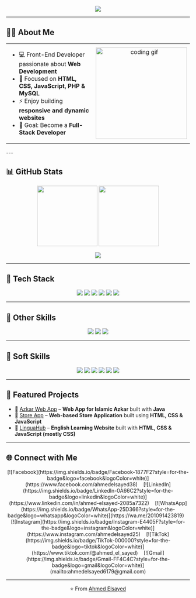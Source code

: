 <!-- Header dengan animasi typing -->
<p align="center">
    <img
        src="https://readme-typing-svg.herokuapp.com/?font=Fira+Code&weight=700&size=24&duration=3000&pause=1000&color=00E0FF&center=true&vCenter=true&width=700&lines=Hi+👋,+I'm+Ahmed+Mohamed+Elsayed!;Front-End+Developer;Web+Development;HTML+|+CSS+|+JavaScript+|+PHP+|+MySQL;Always+Learning+New+Things!" />
</p>

---
## 👨‍💻 About Me
<table>
<tr>
<td width="60%" valign="top">

- 💻 Front-End Developer passionate about **Web Development**
- 🌱 Focused on **HTML, CSS, JavaScript, PHP & MySQL**
- ⚡ Enjoy building **responsive and dynamic websites**
- 🎯 Goal: Become a **Full-Stack Developer**

</td>
<td width="40%" align="center">

<img src="https://media.giphy.com/media/qgQUggAC3Pfv687qPC/giphy.gif" width="250" alt="coding gif"/>

</td>
</tr>
</table>
---

## 📊 GitHub Stats
<p align="center">
    <img src="https://github-readme-stats.vercel.app/api?username=AhmedElsayed6179&show_icons=true&theme=tokyonight&hide_border=true"
        height="165" />
    <img src="https://github-readme-streak-stats.herokuapp.com/?user=AhmedElsayed6179&theme=tokyonight&hide_border=true"
        height="165" />
</p>
<p align="center">
    <img
        src="https://github-readme-activity-graph.vercel.app/graph?username=AhmedElsayed6179&theme=tokyo-night&hide_border=true" />
</p>

---

## 🚀 Tech Stack
<p align="center">
    <img src="https://img.shields.io/badge/HTML5-E34F26?style=for-the-badge&logo=html5&logoColor=white" />
    <img src="https://img.shields.io/badge/CSS3-1572B6?style=for-the-badge&logo=css3&logoColor=white" />
    <img src="https://img.shields.io/badge/JavaScript-F7DF1E?style=for-the-badge&logo=javascript&logoColor=black" />
    <img src="https://img.shields.io/badge/PHP-6C63FF?style=for-the-badge&logo=php&logoColor=white" />
    <img src="https://img.shields.io/badge/MySQL-00618A?style=for-the-badge&logo=mysql&logoColor=white" />
    <img src="https://img.shields.io/badge/React-61DAFB?style=for-the-badge&logo=react&logoColor=black" />
</p>

---

## 🎨 Other Skills
<p align="center">
    <img src="https://img.shields.io/badge/Figma-F24E1E?style=for-the-badge&logo=figma&logoColor=white" />
    <img src="https://img.shields.io/badge/Git-F05032?style=for-the-badge&logo=git&logoColor=white" />
    <img src="https://img.shields.io/badge/Technical%20Writing-007ACC?style=for-the-badge&logo=markdown&logoColor=white" />
</p>

---

## 🤝 Soft Skills
<p align="center">
    <img src="https://img.shields.io/badge/Teamwork-4CAF50?style=for-the-badge&logo=people&logoColor=white" />
    <img src="https://img.shields.io/badge/Communication-2196F3?style=for-the-badge&logo=wechat&logoColor=white" />
    <img src="https://img.shields.io/badge/Learning-4CAF50?style=for-the-badge&logo=bookstack&logoColor=white" />
    <img src="https://img.shields.io/badge/Problem%20Solving-9C27B0?style=for-the-badge&logo=thinkpad&logoColor=white" />
    <img src="https://img.shields.io/badge/Critical%20Thinking-00BCD4?style=for-the-badge&logo=idea&logoColor=white" />
    <img src="https://img.shields.io/badge/Creativity-E91E63?style=for-the-badge&logo=bulma&logoColor=white" />
</p>

---

## 📌 Featured Projects
- 🔹 [Azkar Web App](https://ahmedelsayed6179.github.io/Azkar) – **Web App for Islamic Azkar** built with **Java**
- 🔹 [Store App](https://ahmedelsayed6179.github.io/Store-App) – **Web-based Store Application** built using **HTML, CSS & JavaScript**
- 🔹 [LinguaHub](https://ahmedelsayed6179.github.io/LinguaHub) – **English Learning Website** built with **HTML, CSS & JavaScript (mostly CSS)**

---

## 🌐 Connect with Me
<p align="center">
    [![Facebook](https://img.shields.io/badge/Facebook-1877F2?style=for-the-badge&logo=facebook&logoColor=white)](https://www.facebook.com/ahmedelsayed38)
    &nbsp;&nbsp;
    [![LinkedIn](https://img.shields.io/badge/LinkedIn-0A66C2?style=for-the-badge&logo=linkedin&logoColor=white)](https://www.linkedin.com/in/ahmed-elsayed-2085a7322)
    &nbsp;&nbsp;
    [![WhatsApp](https://img.shields.io/badge/WhatsApp-25D366?style=for-the-badge&logo=whatsapp&logoColor=white)](https://wa.me/201091423819)
    &nbsp;&nbsp;
    [![Instagram](https://img.shields.io/badge/Instagram-E4405F?style=for-the-badge&logo=instagram&logoColor=white)](https://www.instagram.com/ahmedelsayed25)
    &nbsp;&nbsp;
    [![TikTok](https://img.shields.io/badge/TikTok-000000?style=for-the-badge&logo=tiktok&logoColor=white)](https://www.tiktok.com/@ahmed_el_sayed)
    &nbsp;&nbsp;
    [![Gmail](https://img.shields.io/badge/Gmail-FF4C4C?style=for-the-badge&logo=gmail&logoColor=white)](mailto:ahmedelsayed6179@gmail.com)
</p>

---

<p align="center">⭐️ From <a href="https://github.com/AhmedElsayed6179">Ahmed Elsayed</a></p>

